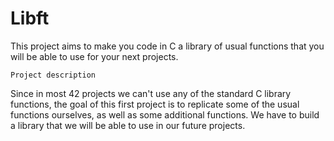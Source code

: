 # Libft

This project aims to make you code in C a library of usual functions that you will be able to use for your next projects.

`Project description`

Since in most 42 projects we can't use any of the standard C library functions, the goal of this first project is to replicate some of the usual functions ourselves, as well as some additional functions.
We have to build a library that we will be able to use in our future projects.

